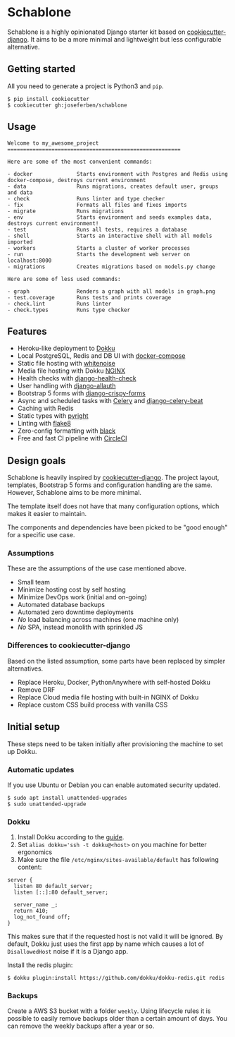 # Schablone

Schablone is a highly opinionated Django starter kit based on [cookiecutter-django](https://github.com/cookiecutter/cookiecutter-django). It aims to be a more minimal and lightweight but less configurable alternative.

## Getting started

All you need to generate a project is Python3 and `pip`.

    $ pip install cookiecutter
    $ cookiecutter gh:joseferben/schablone

## Usage

```
Welcome to my_awesome_project
=======================================================

Here are some of the most convenient commands:

- docker              Starts environment with Postgres and Redis using docker-compose, destroys current environment
- data                Runs migrations, creates default user, groups and data
- check               Runs linter and type checker
- fix                 Formats all files and fixes imports
- migrate             Runs migrations
- env                 Starts environment and seeds examples data, destroys current environment!
- test                Runs all tests, requires a database
- shell               Starts an interactive shell with all models imported
- workers             Starts a cluster of worker processes
- run                 Starts the development web server on localhost:8000
- migrations          Creates migrations based on models.py change

Here are some of less used commands:

- graph               Renders a graph with all models in graph.png
- test.coverage       Runs tests and prints coverage
- check.lint          Runs linter
- check.types         Runs type checker
```

## Features

- Heroku-like deployment to [Dokku](https://dokku.com/)
- Local PostgreSQL, Redis and DB UI with [docker-compose](https://docs.docker.com/compose/)
- Static file hosting with [whitenoise](http://whitenoise.evans.io/en/stable/)
- Media file hosting with Dokku [NGINX](https://dokku.com/docs/configuration/nginx/)
- Health checks with [django-health-check](https://django-health-check.readthedocs.io/en/latest/)
- User handling with [django-allauth](https://django-allauth.readthedocs.io/en/latest/overview.html)
- Bootstrap 5 forms with [django-crispy-forms](https://django-crispy-forms.readthedocs.io/en/latest/)
- Async and scheduled tasks with [Celery](https://github.com/celery/celery) and [django-celery-beat](https://github.com/celery/django-celery-beat)
- Caching with Redis
- Static types with [pyright](https://github.com/microsoft/pyright)
- Linting with [flake8](https://flake8.pycqa.org/en/latest/)
- Zero-config formatting with [black](https://black.readthedocs.io/en/stable/)
- Free and fast CI pipeline with [CircleCI](https://circleci.com/)

## Design goals

Schablone is heavily inspired by [cookiecutter-django](https://github.com/cookiecutter/cookiecutter-django). The project layout, templates, Bootstrap 5 forms and configuration handling are the same. However, Schablone aims to be more minimal.

The template itself does not have that many configuration options, which makes it easier to maintain.

The components and dependencies have been picked to be "good enough" for a specific use case.

### Assumptions
These are the assumptions of the use case mentioned above.

- Small team
- Minimize hosting cost by self hosting
- Minimize DevOps work (initial and on-going)
- Automated database backups
- Automated zero downtime deployments
- *No* load balancing across machines (one machine only)
- *No* SPA, instead monolith with sprinkled JS

### Differences to cookiecutter-django
Based on the listed assumption, some parts have been replaced by simpler alternatives.

- Replace Heroku, Docker, PythonAnywhere with self-hosted Dokku
- Remove DRF
- Replace Cloud media file hosting with built-in NGINX of Dokku
- Replace custom CSS build process with vanilla CSS

## Initial setup
These steps need to be taken initially after provisioning the machine to set up Dokku.

### Automatic updates
If you use Ubuntu or Debian you can enable automated security updated.

    $ sudo apt install unattended-upgrades
    $ sudo unattended-upgrade

### Dokku

1. Install Dokku according to the [guide](https://dokku.com/docs/getting-started/installation/).
2. Set `alias dokku='ssh -t dokku@<host>` on you machine for better ergonomics
3. Make sure the file `/etc/nginx/sites-available/default` has following content:
```
server {
  listen 80 default_server;
  listen [::]:80 default_server;

  server_name _;
  return 410;
  log_not_found off;
}
```
This makes sure that if the requested host is not valid it will be ignored. By default, Dokku just uses the first app by name which causes a lot of `DisallowedHost` noise if it is a Django app.

Install the redis plugin:

    $ dokku plugin:install https://github.com/dokku/dokku-redis.git redis

### Backups
Create a AWS S3 bucket with a folder `weekly`. Using lifecycle rules it is possible to easily remove backups older than a certain amount of days. You can remove the weekly backups after a year or so.
